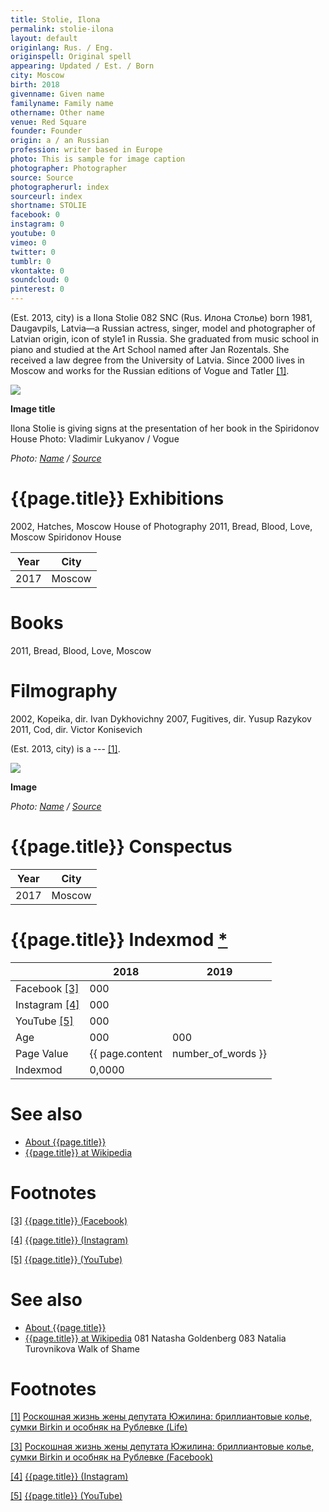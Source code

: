 ```yaml
---
title: Stolie, Ilona
permalink: stolie-ilona
layout: default
originlang: Rus. / Eng.
originspell: Original spell
appearing: Updated / Est. / Born
city: Moscow
birth: 2018
givenname: Given name
familyname: Family name
othername: Other name
venue: Red Square
founder: Founder
origin: a / an Russian
profession: writer based in Europe
photo: This is sample for image caption
photographer: Photographer
source: Source
photographerurl: index
sourceurl: index
shortname: STOLIE
facebook: 0
instagram: 0
youtube: 0
vimeo: 0
twitter: 0
tumblr: 0
vkontakte: 0
soundcloud: 0
pinterest: 0
---
```


(Est. 2013, city) is a Ilona Stolie  082  SNC (Rus. Илона Столье) born 1981, Daugavpils, Latvia—a Russian actress, singer, model and photographer of Latvian origin, icon of style1 in Russia. She graduated from music school in piano and studied at the Art School named after Jan Rozentals. She received a law degree from the University of Latvia. Since 2000 lives in Moscow and works for the Russian editions of Vogue and Tatler <span id="a1">[\[1\]](#f1)</span>.

![](/encyclopedia/images/image-name.jpg)

**Image title**

Ilona Stolie is giving signs at the presentation of her book in the Spiridonov House
Photo: Vladimir Lukyanov / Vogue

*Photo: [Name](index) / [Source](index)*

# {{page.title}} Exhibitions
2002, Hatches, Moscow House of Photography
2011, Bread, Blood, Love, Moscow Spiridonov House

|Year|City|
|-|-|
|2017|Moscow|

# Books
2011, Bread, Blood, Love, Moscow
# Filmography
2002, Kopeika, dir. Ivan Dykhovichny
2007, Fugitives, dir. Yusup Razykov
2011, Сod, dir. Victor Konisevich

(Est. 2013, city) is a --- <span id="a1">[\[1\]](#f1)</span>.

![](/encyclopedia/images/{{page.permalink}}.jpg)

**Image**

*Photo: [Name](index) / [Source](index)*

# {{page.title}} Conspectus

|Year|City|
|-|-|
|2017|Moscow|

# {{page.title}} Indexmod [*](indexmod)

||2018|2019|
|-|-|-|
|Facebook <span id="a3">[\[3\]](#f3)</span>|000||
|Instagram <span id="a4">[\[4\]](#f4)</span>|000||
|YouTube <span id="a5">[\[5\]](#f5)</span>|000||
|Age|000|000|
|Page Value|{{ page.content | number_of_words }}||
|Indexmod|0,0000||

# See also

+ [About {{page.title}}](index)
+ [{{page.title}} at Wikipedia](index)

# Footnotes

[[3]](#a3) <span id="f3"></span> [{{page.title}} (Facebook)](index)

[[4]](#a4) <span id="f4"></span> [{{page.title}} (Instagram)](index)

[[5]](#a5) <span id="f5"></span> [{{page.title}} (YouTube)](index)


# See also

+ [About {{page.title}}](index)
+ [{{page.title}} at Wikipedia](index)
081  Natasha Goldenberg
083  Natalia Turovnikova
Walk of Shame

# Footnotes

[[1]](#a1) <span id="f1"></span> [Роскошная жизнь жены депутата Южилина: бриллиантовые колье, сумки Birkin и особняк на Рублевке (Life)](https://life.ru/t/%D1%88%D0%BE%D1%83/344217?utm_source=super&utm_campaign=redirect)

[[3]](#a3) <span id="f3"></span> [Роскошная жизнь жены депутата Южилина: бриллиантовые колье, сумки Birkin и особняк на Рублевке (Facebook)](index)

[[4]](#a4) <span id="f4"></span> [{{page.title}} (Instagram)](index)

[[5]](#a5) <span id="f5"></span> [{{page.title}} (YouTube)](index)
